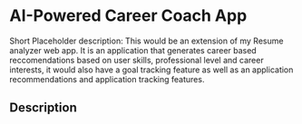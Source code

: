# AI-Powered Career Coach App
Short Placeholder description:
This would be an extension of my Resume analyzer web app. It is an application that generates career based reccomendations based on user skills, professional level and career interests, it would also have a goal tracking feature as well as an application recommendations and application tracking features. 

## Description 
## 